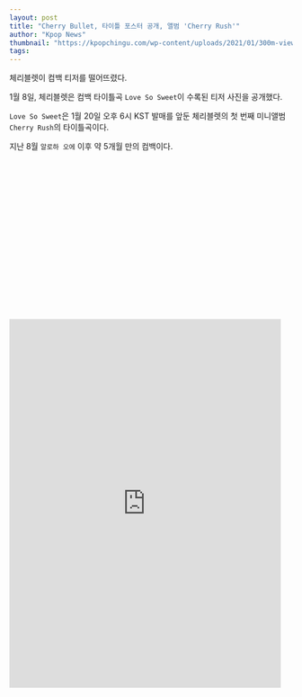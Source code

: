 ```yaml
---
layout: post
title: "Cherry Bullet, 타이틀 포스터 공개, 앨범 'Cherry Rush'"
author: "Kpop News"
thumbnail: "https://kpopchingu.com/wp-content/uploads/2021/01/300m-views-2021-01-08T114519.850-890x512.png"
tags: 
---
```



체리블렛이 컴백 티저를 떨어뜨렸다.

1월 8일, 체리블렛은 컴백 타이틀곡 `Love So Sweet`이 수록된 티저 사진을 공개했다.

`Love So Sweet`은 1월 20일 오후 6시 KST 발매를 앞둔 체리블렛의 첫 번째 미니앨범 `Cherry Rush`의 타이틀곡이다.

지난 8월 `알로하 오에` 이후 약 5개월 만의 컴백이다.


<div class="video_wrapper" style="padding-top: 56.25%;">
    <iframe id="twitter-widget-0" scrolling="no" frameborder="0" allowtransparency="true" allowfullscreen="true" class="" style="position: static; visibility: visible; width: 483px; height: 656px; display: block; flex-grow: 1;" title="Twitter Tweet" src="https://platform.twitter.com/embed/Tweet.html?dnt=false&amp;embedId=twitter-widget-0&amp;frame=false&amp;hideCard=false&amp;hideThread=false&amp;id=1347468089433018369&amp;lang=en&amp;origin=https%3A%2F%2Fkpopchingu.com%2F2021%2F01%2F08%2Fcherry-bullet-unveils-the-title-poster-tor-the-album-cherry-rush%2F&amp;theme=light&amp;widgetsVersion=889aa01%3A1612811843556&amp;width=550px" data-tweet-id="1347468089433018369"></iframe>
</div>
